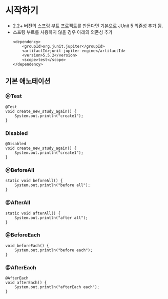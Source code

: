 # 시작하기

- 2.2+ 버전의 스프링 부트 프로젝트를 만든다면 기본으로 JUnit 5 의존성 추가 됨.
- 스프링 부트를 사용하지 않을 경우 아래의 의존성 추가
  ```
  <dependency>
      <groupId>org.junit.jupiter</groupId>
      <artifactId>junit-jupiter-engine</artifactId>
      <version>5.5.2</version>
      <scope>test</scope>
  </dependency>
  ```

## 기본 애노테이션

### @Test

```
@Test
void create_new_study_again() {
    System.out.println("create1");
}
```

### Disabled

```
@Disabled
void create_new_study_again() {
    System.out.println("create1");
}
```

### @BeforeAll

```
static void beforeAll() {
    System.out.println("before all");
}
```

### @AfterAll

```
static void afterAll() {
    System.out.println("after all");
}
```

### @BeforeEach

```
void beforeEach() {
    System.out.println("before each");
}
```

### @AfterEach

```
@AfterEach
void afterEach() {
    System.out.println("afterEach each");
}
```
